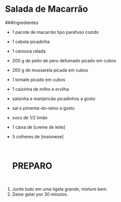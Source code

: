 # Salada de Macarrão



###Ingredientes

- 1 pacote de macarrão tipo parafuso cozido

- 1 cebola picadinha

- 1 cenoura ralada

- 200 g de peito de peru defumado picado em cubos

- 200 g de mussarela picada em cubos

- 1 tomate picado em cubos

- 1 caixinha de milho e ervilha

- salsinha e manjericão picadinhos a gosto

- sal e pimenta-do-reino a gosto

- suco de 1/2 limão

- 1 caixa de [creme de leite]

- 5 colheres de [maionese]

  ​

  # PREPARO

  ​

1. Junte tudo em uma tigela grande, misture bem.
2. Deixe gelar por 30 minutos.
